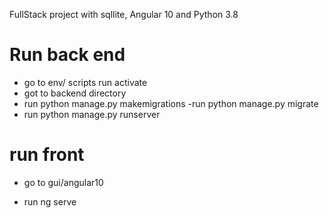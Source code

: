 FullStack project with sqllite, Angular 10 and Python 3.8

# Run back end
- go to env/ scripts run activate
- got to backend directory
 -  run  python manage.py makemigrations
 -run python manage.py migrate
 - run python manage.py runserver
 
# run front

- go to gui/angular10

- run ng serve


